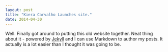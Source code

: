 ```yaml
---
layout: post
title: "Kiera Carvalho Launches site."
date: 2014-04-30
---
```


Well. Finally got around to putting this old website together. 
Neat thing about it - powered by [Jekyll](http://jekyllrb.com) and I can use
Markdown to author my posts. It actually is a lot easier than I thought it was going to be.
